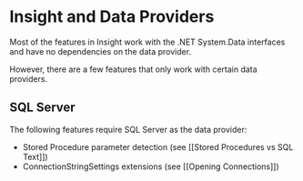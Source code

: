 # Insight and Data Providers #

Most of the features in Insight work with the .NET System.Data interfaces and have no dependencies on the data provider.

However, there are a few features that only work with certain data providers.

## SQL Server ##
The following features require SQL Server as the data provider:

* Stored Procedure parameter detection (see [[Stored Procedures vs SQL Text]])
* ConnectionStringSettings extensions (see [[Opening Connections]])